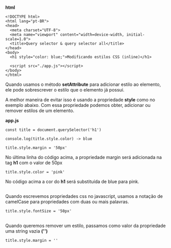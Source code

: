 **html**
~~~
<!DOCTYPE html>
<html lang="pt-BR">
<head>
  <meta charset="UTF-8">
  <meta name="viewport" content="width=device-width, initial-scale=1.0">
  <title>Query selector & query selector all</title>
</head>
<body>
  <h1 style="color: blue;">Modificando estilos CSS (inline)</h1>

  <script src="./app.js"></script>
</body>
</html>
~~~

Quando usamos o método **setAttribute** para adicionar estilo ao elemento, ele pode sobrescrever o estilo que o elemento já possui.

A melhor maneira de evitar isso é usando a propriedade **style** como no exemplo abaixo.
Com essa propriedade podemos obter, adicionar ou remover estilos de um elemento.

**app.js**
~~~
const title = document.querySelector('h1')

console.log(title.style.color) -> blue

title.style.margin = '50px'
~~~

No última linha do código acima, a propriedade margin será adicionada na tag **h1** com o valor de 50px

~~~
title.style.color = 'pink'
~~~

No código acima a cor do **h1** será substituída de blue para pink.

##
Quando escrevemos propriedades css no javascript, usamos a notação de camelCase para propriedades com duas ou mais palavras.

~~~
title.style.fontSize = '50px'
~~~

##
Quando queremos remover um estilo, passamos como valor da propriedade uma string vazia **('')**

~~~
title.style.margin = ''
~~~
